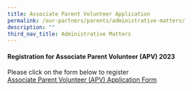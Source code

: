 ```yaml
---
title: Associate Parent Volunteer Application
permalink: /our-partners/parents/administrative-matters/
description: ""
third_nav_title: Administrative Matters
---
```

#### **Registration for Associate Parent Volunteer (APV) 2023**
Please click on the form below to register  
[Associate Parent Volunteer (APV) Application Form](https://form.gov.sg/61e6499a860fdd0014a8ee99)